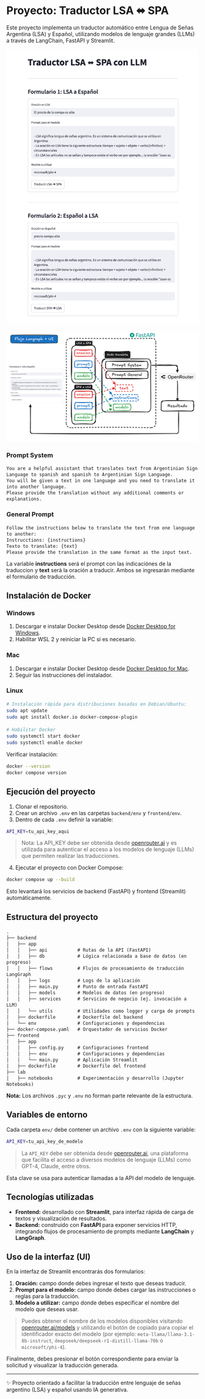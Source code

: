 # Proyecto: Traductor LSA ⬌️ SPA

Este proyecto implementa un traductor automático entre Lengua de Señas Argentina (LSA) y Español, utilizando modelos de lenguaje grandes (LLMs) a través de LangChain, FastAPI y Streamlit.

![Interfaz del Traductor LSA ⬌️ SPA](./img/UI.jpg)


![Flujo de datos etre UI y los servicios](./img/flow-service.png)

### Prompt System
```
You are a helpful assistant that translates text from Argentinian Sign Language to spanish and spanish to Argentinian Sign Language. 
You will be given a text in one language and you need to translate it into another language.
Please provide the translation without any additional comments or explanations.
```

### General Prompt

```
Follow the instructions below to translate the text from one language to another:
Instrucctions: {instructions}
Texto to translate: {text}
Please provide the translation in the same format as the input text.
```

La variable <b>instructions</b> será el prompt con las indicaciónes de la traduccion y <b>text</b> será la oración a traducir. Ambos se ingresarán mediante el formulario de traducción.


### 
## Instalación de Docker

### Windows
1. Descargar e instalar Docker Desktop desde [Docker Desktop for Windows](https://www.docker.com/products/docker-desktop/).
2. Habilitar WSL 2 y reiniciar la PC si es necesario.

### Mac
1. Descargar e instalar Docker Desktop desde [Docker Desktop for Mac](https://www.docker.com/products/docker-desktop/).
2. Seguir las instrucciones del instalador.

### Linux
```bash
# Instalación rápida para distribuciones basadas en Debian/Ubuntu:
sudo apt update
sudo apt install docker.io docker-compose-plugin

# Habilitar Docker
sudo systemctl start docker
sudo systemctl enable docker
```

Verificar instalación:
```bash
docker --version
docker compose version
```


## Ejecución del proyecto

1. Clonar el repositorio.
2. Crear un archivo `.env` en las carpetas `backend/env` y `frontend/env`.
3. Dentro de cada `.env` definir la variable:

```bash
API_KEY=tu_api_key_aqui
```

> Nota: La API_KEY debe ser obtenida desde [openrouter.ai](https://openrouter.ai/) y es utilizada para autenticar el acceso a los modelos de lenguaje (LLMs) que permiten realizar las traducciones.

4. Ejecutar el proyecto con Docker Compose:

```bash
docker compose up --build
```

Esto levantará los servicios de backend (FastAPI) y frontend (Streamlit) automáticamente.


## Estructura del proyecto

```
.
├── backend
│   ├── app
│   │   ├── api           # Rutas de la API (FastAPI)
│   │   ├── db            # Lógica relacionada a base de datos (en progreso)
│   │   ├── flows         # Flujos de procesamiento de traducción LangGraph
│   │   ├── logs          # Logs de la aplicación
│   │   ├── main.py       # Punto de entrada FastAPI
│   │   ├── models        # Modelos de datos (en progreso)
│   │   ├── services      # Servicios de negocio (ej. invocación a LLM)
│   │   └── utils         # Utilidades como logger y carga de prompts
│   ├── dockerfile        # Dockerfile del backend
│   └── env               # Configuraciones y dependencias
├── docker-compose.yaml   # Orquestador de servicios Docker
├── frontend
│   ├── app
│   │   ├── config.py     # Configuraciones frontend
│   │   ├── env           # Configuraciones y dependencias
│   │   └── main.py       # Aplicación Streamlit
│   ├── dockerfile        # Dockerfile del frontend
├── lab
│   ├── notebooks         # Experimentación y desarrollo (Jupyter Notebooks)
```

**Nota:** Los archivos `.pyc` y `.env` no forman parte relevante de la estructura.


## Variables de entorno

Cada carpeta `env/` debe contener un archivo `.env` con la siguiente variable:

```bash
API_KEY=tu_api_key_de_modelo
```

> La `API_KEY` debe ser obtenida desde [openrouter.ai](https://openrouter.ai/), una plataforma que facilita el acceso a diversos modelos de lenguaje (LLMs) como GPT-4, Claude, entre otros.

Esta clave se usa para autenticar llamadas a la API del modelo de lenguaje.


## Tecnologías utilizadas

- **Frontend:** desarrollado con **Streamlit**, para interfaz rápida de carga de textos y visualización de resultados.
- **Backend:** construido con **FastAPI** para exponer servicios HTTP, integrando flujos de procesamiento de prompts mediante **LangChain** y **LangGraph**.


## Uso de la interfaz (UI)

En la interfaz de Streamlit encontrarás dos formularios:

1. **Oración:** campo donde debes ingresar el texto que deseas traducir.
2. **Prompt para el modelo:** campo donde debes cargar las instrucciones o reglas para la traducción.
3. **Modelo a utilizar:** campo donde debes especificar el nombre del modelo que deseas usar.

> Puedes obtener el nombre de los modelos disponibles visitando [openrouter.ai/models](https://openrouter.ai/models) y utilizando el botón de copiado para copiar el identificador exacto del modelo (por ejemplo: `meta-llama/llama-3.1-8b-instruct`, `deepseek/deepseek-r1-distill-llama-70b` o `microsoft/phi-4`).

Finalmente, debes presionar el botón correspondiente para enviar la solicitud y visualizar la traducción generada.


---

✨ Proyecto orientado a facilitar la traducción entre lenguaje de señas argentino (LSA) y español usando IA generativa.